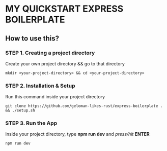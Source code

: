 # MY QUICKSTART EXPRESS BOILERPLATE

## How to use this?

### STEP 1. Creating a project directory

Create your own project directory && go to that directory 
```
mkdir <your-project-directory> && cd <your-project-directory>
```

### STEP 2. Installation & Setup

Run this command inside your project directory
```
git clone https://github.com/geloman-likes-rust/express-boilerplate . && ./setup.sh
```

### STEP 3. Run the App

Inside your project directory, type **npm run dev** and *press/hit* **ENTER**
```
npm run dev
```
